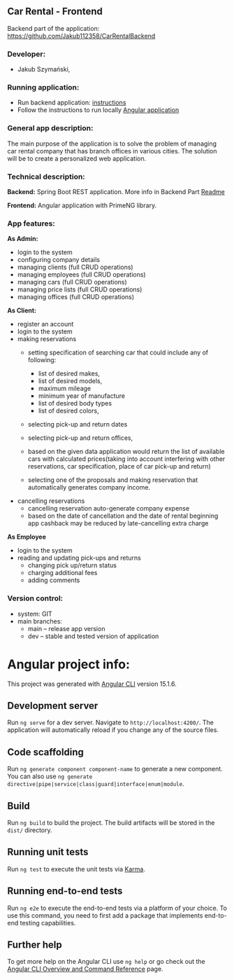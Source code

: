 ## Car Rental - Frontend

Backend part of the application: https://github.com/Jakub112358/CarRentalBackend

### Developer:
- Jakub Szymański, 

### Running application:
- Run backend application: [instructions](https://github.com/Jakub112358/CarRentalBackend/blob/dev/README.md#running-application)
- Follow the instructions to run locally [Angular application](https://angular.io/start/start-deployment)

### General app description:
The main purpose of the application is to solve the problem of managing car rental company that has branch offices in various cities. 
The solution will be to create a personalized web application.

### Technical description: 

**Backend:**
Spring Boot REST application. More info in Backend Part [Readme](https://github.com/Jakub112358/CarRentalBackend/blob/dev/README.md)

**Frontend:**
Angular application with PrimeNG library.

### App features: 

**As Admin:**
- login to the system
- configuring company details
- managing clients (full CRUD operations)
- managing employees (full CRUD operations)
- managing cars (full CRUD operations)
- managing price lists (full CRUD operations)
- managing offices (full CRUD operations)


 **As Client:**
- register an account
- login to the system
- making reservations
  - setting specification of searching car that could include any of following:
     - list of desired makes,
     - list of desired models,
     - maximum mileage
     - minimum year of manufacture
     - list of desired body types
     - list of desired colors,
  - selecting pick-up and return dates 
  - selecting pick-up and return offices,

  - based on the given data application would return the list of available cars with calculated prices(taking into account interfering with other reservations, car specification, place of car pick-up and return)
  - selecting one of the proposals and making reservation that automatically generates company income.
- cancelling reservations
  - cancelling reservation auto-generate company expense 
  - based on the date of cancellation and the date of rental beginning app cashback may be reduced by late-cancelling extra charge

**As Employee**

- login to the system
- reading and updating pick-ups and returns
  - changing pick up/return status
  - charging additional fees
  - adding comments

### Version control: 
- system: GIT
- main branches:
  - main – release app version
  - dev – stable and tested version of application
  
# Angular project info:

This project was generated with [Angular CLI](https://github.com/angular/angular-cli) version 15.1.6.

## Development server

Run `ng serve` for a dev server. Navigate to `http://localhost:4200/`. The application will automatically reload if you change any of the source files.

## Code scaffolding

Run `ng generate component component-name` to generate a new component. You can also use `ng generate directive|pipe|service|class|guard|interface|enum|module`.

## Build

Run `ng build` to build the project. The build artifacts will be stored in the `dist/` directory.

## Running unit tests

Run `ng test` to execute the unit tests via [Karma](https://karma-runner.github.io).

## Running end-to-end tests

Run `ng e2e` to execute the end-to-end tests via a platform of your choice. To use this command, you need to first add a package that implements end-to-end testing capabilities.

## Further help

To get more help on the Angular CLI use `ng help` or go check out the [Angular CLI Overview and Command Reference](https://angular.io/cli) page.
